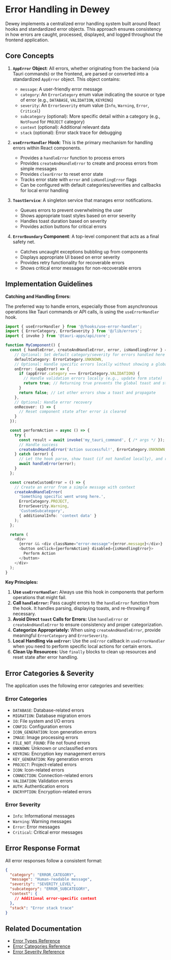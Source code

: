 # Error Handling in Dewey

Dewey implements a centralized error handling system built around React hooks and standardized error objects. This approach ensures consistency in how errors are caught, processed, displayed, and logged throughout the frontend application.

## Core Concepts

1. **`AppError` Object**: All errors, whether originating from the backend (via Tauri commands) or the frontend, are parsed or converted into a standardized `AppError` object. This object contains:
    * `message`: A user-friendly error message
    * `category`: An `ErrorCategory` enum value indicating the source or type of error (e.g., `DATABASE`, `VALIDATION`, `KEYRING`)
    * `severity`: An `ErrorSeverity` enum value (`Info`, `Warning`, `Error`, `Critical`)
    * `subcategory` (optional): More specific detail within a category (e.g., `NotFound` for `PROJECT` category)
    * `context` (optional): Additional relevant data
    * `stack` (optional): Error stack trace for debugging

2. **`useErrorHandler` Hook**: This is the primary mechanism for handling errors within React components.
    * Provides a `handleError` function to process errors
    * Provides `createAndHandleError` to create and process errors from simple messages
    * Provides `clearError` to reset error state
    * Tracks error state with `error` and `isHandlingError` flags
    * Can be configured with default categories/severities and callbacks for local error handling

3. **`ToastService`**: A singleton service that manages error notifications.
    * Queues errors to prevent overwhelming the user
    * Shows appropriate toast styles based on error severity
    * Handles toast duration based on severity
    * Provides action buttons for critical errors

4. **`ErrorBoundary` Component**: A top-level component that acts as a final safety net.
    * Catches uncaught exceptions bubbling up from components
    * Displays appropriate UI based on error severity
    * Provides retry functionality for recoverable errors
    * Shows critical error messages for non-recoverable errors

## Implementation Guidelines

**Catching and Handling Errors:**

The preferred way to handle errors, especially those from asynchronous operations like Tauri commands or API calls, is using the `useErrorHandler` hook.

```typescript
import { useErrorHandler } from '@/hooks/use-error-handler';
import { ErrorCategory, ErrorSeverity } from '@/lib/errors';
import { invoke } from '@tauri-apps/api/core';

function MyComponent() {
  const { handleError, createAndHandleError, error, isHandlingError } = useErrorHandler({
    // Optional: Set default category/severity for errors handled here
    defaultCategory: ErrorCategory.UNKNOWN,
    // Optional: Handle specific errors locally without showing a global toast
    onError: (appError) => {
      if (appError.category === ErrorCategory.VALIDATION) {
        // Handle validation errors locally (e.g., update form state)
        return true; // Returning true prevents the global toast and stops propagation
      }
      return false; // Let other errors show a toast and propagate
    },
    // Optional: Handle error recovery
    onRecover: () => {
      // Reset component state after error is cleared
    }
  });

  const performAction = async () => {
    try {
      const result = await invoke('my_tauri_command', { /* args */ });
      // Handle success
      createAndHandleError('Action successful!', ErrorCategory.UNKNOWN, ErrorSeverity.Info);
    } catch (error) {
      // Let the hook parse, show toast (if not handled locally), and re-throw
      await handleError(error);
    }
  };

  const createCustomError = () => {
    // Create an error from a simple message with context
    createAndHandleError(
      'Something specific went wrong here.',
      ErrorCategory.PROJECT,
      ErrorSeverity.Warning,
      'CustomSubcategory',
      { additionalInfo: 'context data' }
    );
  };

  return (
    <div>
      {error && <div className="error-message">{error.message}</div>}
      <button onClick={performAction} disabled={isHandlingError}>
        Perform Action
      </button>
    </div>
  );
}
```

**Key Principles:**

1. **Use `useErrorHandler`:** Always use this hook in components that perform operations that might fail.
2. **Call `handleError`:** Pass caught errors to the `handleError` function from the hook. It handles parsing, displaying toasts, and re-throwing if necessary.
3. **Avoid Direct `toast` Calls for Errors:** Use `handleError` or `createAndHandleError` to ensure consistency and proper categorization.
4. **Categorize Appropriately:** When using `createAndHandleError`, provide meaningful `ErrorCategory` and `ErrorSeverity`.
5. **Local Handling via `onError`:** Use the `onError` callback in `useErrorHandler` when you need to perform specific local actions for certain errors.
6. **Clean Up Resources:** Use `finally` blocks to clean up resources and reset state after error handling.

## Error Categories & Severity

The application uses the following error categories and severities:

### Error Categories
- `DATABASE`: Database-related errors
- `MIGRATION`: Database migration errors
- `IO`: File system and I/O errors
- `CONFIG`: Configuration errors
- `ICON_GENERATION`: Icon generation errors
- `IMAGE`: Image processing errors
- `FILE_NOT_FOUND`: File not found errors
- `UNKNOWN`: Unknown or unclassified errors
- `KEYRING`: Encryption key management errors
- `KEY_GENERATION`: Key generation errors
- `PROJECT`: Project-related errors
- `ICON`: Icon-related errors
- `CONNECTION`: Connection-related errors
- `VALIDATION`: Validation errors
- `AUTH`: Authentication errors
- `ENCRYPTION`: Encryption-related errors

### Error Severity
- `Info`: Informational messages
- `Warning`: Warning messages
- `Error`: Error messages
- `Critical`: Critical error messages

## Error Response Format

All error responses follow a consistent format:

```json
{
  "category": "ERROR_CATEGORY",
  "message": "Human-readable message",
  "severity": "SEVERITY_LEVEL",
  "subcategory": "ERROR_SUBCATEGORY",
  "context": {
    // Additional error-specific context
  },
  "stack": "Error stack trace"
}
```

## Related Documentation

- [Error Types Reference](api/error-types.md)
- [Error Categories Reference](api/error-categories.md)
- [Error Severity Reference](api/error-severity.md) 